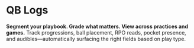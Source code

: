 # QB Logs

**Segment your playbook. Grade what matters. View across practices and games.**
Track progressions, ball placement, RPO reads, pocket presence, and audibles—automatically surfacing the right fields based on play type.